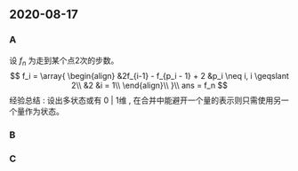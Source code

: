 ## 2020-08-17

### A

设 $f_n$ 为走到某个点2次的步数。
$$
f_i =
\array{
\begin{align}
	&2f_{i-1} - f_{p_i - 1} + 2 &p_i \neq i, i \geqslant 2\\
	&2 &i = 1\\
\end{align}\\
}\\
ans = f_n
$$
经验总结 : 设出多状态或有 0 | 1维 , 在合并中能避开一个量的表示则只需使用另一个量作为状态。

### B



### C